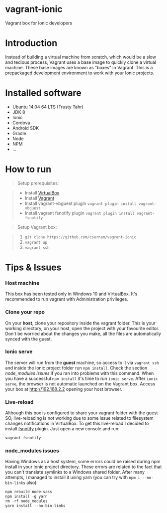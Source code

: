 # vagrant-ionic
Vagrant box for Ionic developers

# Introduction
Instead of building a virtual machine from scratch, which would be a slow and tedious process, Vagrant uses a base image to quickly clone a virtual machine.
These base images are known as "boxes" in Vagrant. This is a prepackaged development environment to work with your Ionic projects.

# Installed software

- Ubuntu 14.04 64 LTS (Trusty Tahr)
- JDK 8
- Ionic
- Cordova
- Android SDK
- Gradle
- Node
- NPM
- ...

# How to run
> Setup prerequisites:

>- Install [VirtualBox](https://www.virtualbox.org/wiki/Downloads)
>- Install [Vagrant](https://www.vagrantup.com/)
>- Install vagrant-vbguest plugin `vagrant plugin install vagrant-vbguest`
>- Install vagrant fsnotify plugin `vagrant plugin install vagrant-fsnotify`

>Setup Vagrant box:

>1. `git clone https://github.com/csernam/vagrant-ionic`
>2. `vagrant up`
>3. `vagrant ssh`

# Tips & Issues
### Host machine
This box has been tested only in Windows 10 and VirtualBox. It's recommended to run vagrant with Administration privileges.

### Clone your repo
On your **host**, clone your repository inside the vagrant folder. This is your working directory, on your host, open the project with your favourite editor. Don't be worried about the changes you make, all the files are automatically synced with the guest. 

### Ionic serve
The server will run from the **guest** machine, so access to it via `vagrant ssh` and inside the Ionic project folder run `npm install`. Check the section *node_modules issues* if you ran into problems with this command.
When you have a successful `npm install` it's time to run `ionic serve`.
After `ionic serve`, the browser is not automatic launched on the Vagrant box. Access your box at http://192.168.2.2 opening your host browser.

### Live-reload
Although this box is configured to share your vagrant folder with the guest SO, live-reloading is not working due to some issue related to filesystem changes notifications in VirtualBox. To get this live-reload I decided to install [fsnotify](https://github.com/adrienkohlbecker/vagrant-fsnotify) plugin.
Just open a new console and run:
```javascript
vagrant fsnotify
```

### node_modules issues
Having Windows as a host system, some errors could be raised during npm install in your Ionic project directory. These errors are related to the fact that you can't translate symlinks to a Windows shared folder. After many attempts, I managed to install it using yarn (you can try with `npm i --no-bin-links` also):
```javascript
npm rebuild node-sass
npm install -g yarn
rm -rf node_modules
yarn install --no-bin-links
```

